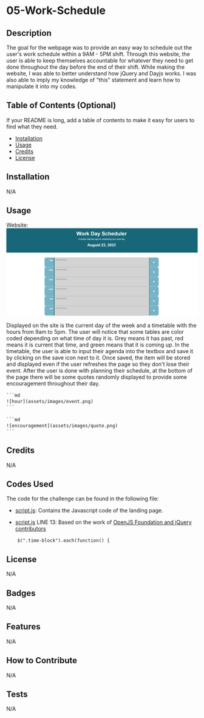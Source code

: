 # 05-Work-Schedule

## Description

The goal for the webpage was to provide an easy way to schedule out the user's work schedule within a 9AM - 5PM shift. Through this website, the user is able to keep themselves accountable for whatever they need to get done throughout the day before the end of their shift. While making the website, I was able to better understand how jQuery and Dayjs works. I was also able to imply my knowledge of "this" statement and learn how to manipulate it into my codes.

## Table of Contents (Optional)

If your README is long, add a table of contents to make it easy for users to find what they need.

- [Installation](#installation)
- [Usage](#usage)
- [Credits](#credits)
- [License](#license)

## Installation

N/A

## Usage

Website:
![Website](assets/images/website.png)

Displayed on the site is the current day of the week and a timetable with the hours from 9am to 5pm. The user will notice that some tables are color coded depending on what time of day it is. Grey means it has past, red means it is current that time, and green means that it is coming up. In the timetable, the user is able to input their agenda into the textbox and save it by clicking on the save icon next to it. Once saved, the item will be stored and displayed even if the user refreshes the page so they don't lose their event. After the user is done with planning their schedule, at the bottom of the page there will be some quotes randomly displayed to provide some encouragement throughout their day.

    ```md
    ![hour](assets/images/event.png)
    ```

    ```md
    ![encouragement](assets/images/quote.png)
    ```

## Credits

N/A

## Codes Used

The code for the challenge can be found in the following file:

- [script.js](/src/script.js): Contains the Javascript code of the landing page.

- [script.js](/src/script.js) LINE 13: Based on the work of [OpenJS Foundation and jQuery contributors](https://api.jquery.com/each/)

```
    $(".time-block").each(function() {

```

## License

N/A

## Badges

N/A

## Features

N/A

## How to Contribute

N/A

## Tests

N/A